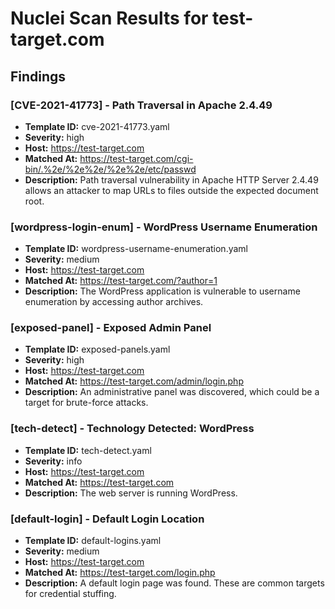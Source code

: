 
# Nuclei Scan Results for test-target.com

## Findings

### [CVE-2021-41773] - Path Traversal in Apache 2.4.49

- **Template ID:** cve-2021-41773.yaml
- **Severity:** high
- **Host:** https://test-target.com
- **Matched At:** https://test-target.com/cgi-bin/.%2e/%2e%2e/%2e%2e/etc/passwd
- **Description:** Path traversal vulnerability in Apache HTTP Server 2.4.49 allows an attacker to map URLs to files outside the expected document root.

### [wordpress-login-enum] - WordPress Username Enumeration

- **Template ID:** wordpress-username-enumeration.yaml
- **Severity:** medium
- **Host:** https://test-target.com
- **Matched At:** https://test-target.com/?author=1
- **Description:** The WordPress application is vulnerable to username enumeration by accessing author archives.

### [exposed-panel] - Exposed Admin Panel

- **Template ID:** exposed-panels.yaml
- **Severity:** high
- **Host:** https://test-target.com
- **Matched At:** https://test-target.com/admin/login.php
- **Description:** An administrative panel was discovered, which could be a target for brute-force attacks.

### [tech-detect] - Technology Detected: WordPress

- **Template ID:** tech-detect.yaml
- **Severity:** info
- **Host:** https://test-target.com
- **Matched At:** https://test-target.com
- **Description:** The web server is running WordPress.

### [default-login] - Default Login Location

- **Template ID:** default-logins.yaml
- **Severity:** medium
- **Host:** https://test-target.com
- **Matched At:** https://test-target.com/login.php
- **Description:** A default login page was found. These are common targets for credential stuffing.
